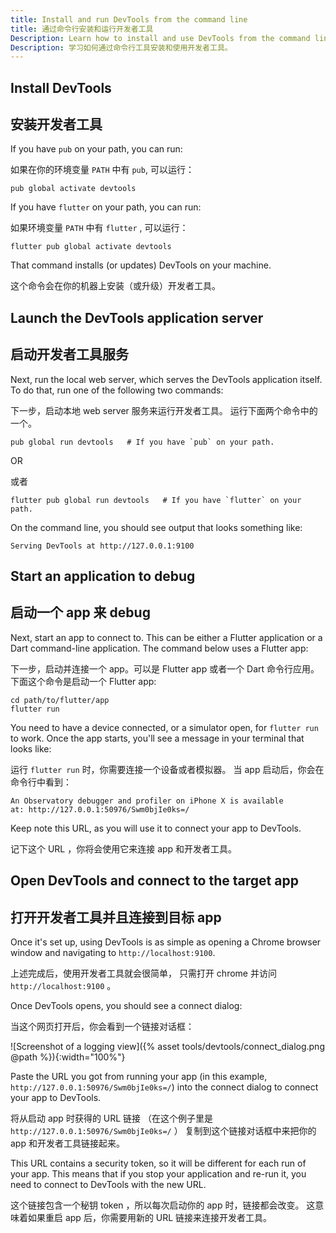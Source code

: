 ```yaml
---
title: Install and run DevTools from the command line
title: 通过命令行安装和运行开发者工具
Description: Learn how to install and use DevTools from the command line.
Description: 学习如何通过命令行工具安装和使用开发者工具。
---
```


## Install DevTools

## 安装开发者工具

If you have `pub` on your path, you can run:

如果在你的环境变量 `PATH` 中有 `pub`, 可以运行：

```
pub global activate devtools
```

If you have `flutter` on your path, you can run:

如果环境变量 `PATH` 中有 `flutter` , 可以运行：

```
flutter pub global activate devtools
```

That command installs (or updates) DevTools on your machine.

这个命令会在你的机器上安装（或升级）开发者工具。

## Launch the DevTools application server

## 启动开发者工具服务

Next, run the local web server, which serves the DevTools
application itself. To do that, run one of the following
two commands:

下一步，启动本地 web server 服务来运行开发者工具。
运行下面两个命令中的一个。

```
pub global run devtools   # If you have `pub` on your path.
```

OR

或者

```
flutter pub global run devtools   # If you have `flutter` on your path.
```

On the command line, you should see output that looks something like:

```
Serving DevTools at http://127.0.0.1:9100
```

## Start an application to debug

## 启动一个 app 来 debug

Next, start an app to connect to. This can be either a Flutter application
or a Dart command-line application. The command below uses a Flutter app:

下一步，启动并连接一个 app。可以是 Flutter app 或者一个 Dart 命令行应用。
下面这个命令是启动一个 Flutter app:

```
cd path/to/flutter/app
flutter run
```

You need to have a device connected, or a simulator open, for
`flutter run` to work. Once the app starts, you'll see a
message in your terminal that looks like:

运行 `flutter run` 时，你需要连接一个设备或者模拟器。
当 app 启动后，你会在命令行中看到：


```
An Observatory debugger and profiler on iPhone X is available
at: http://127.0.0.1:50976/Swm0bjIe0ks=/
```

Keep note this URL, as you will use it to connect your app to
DevTools.

记下这个 URL ，你将会使用它来连接 app 和开发者工具。

## Open DevTools and connect to the target app

## 打开开发者工具并且连接到目标 app

Once it's set up, using DevTools is as simple as opening a 
Chrome browser window and navigating to `http://localhost:9100`.

上述完成后，使用开发者工具就会很简单，
只需打开 chrome 并访问 `http://localhost:9100` 。

Once DevTools opens, you should see a connect dialog:

当这个网页打开后，你会看到一个链接对话框：

![Screenshot of a logging view]({% asset tools/devtools/connect_dialog.png @path %}){:width="100%"}

Paste the URL you got from running your app (in this example,
`http://127.0.0.1:50976/Swm0bjIe0ks=/`) into the connect dialog
to connect your app to DevTools.

将从启动 app 时获得的 URL 链接
（在这个例子里是 `http://127.0.0.1:50976/Swm0bjIe0ks=/` ）
复制到这个链接对话框中来把你的 app 和开发者工具链接起来。

This URL contains a security token, so it will be different
for each run of your app. This means that if you stop your
application and re-run it, you need to connect to DevTools
with the new URL.

这个链接包含一个秘钥 token ，所以每次启动你的 app 时，链接都会改变。
这意味着如果重启 app 后，你需要用新的 URL 链接来连接开发者工具。

